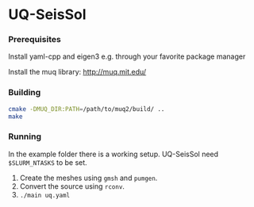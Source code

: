 # UQ-SeisSol

### Prerequisites
Install yaml-cpp and eigen3 e.g. through your favorite package manager

Install the muq library: http://muq.mit.edu/

### Building

```bash
cmake -DMUQ_DIR:PATH=/path/to/muq2/build/ ..
make
```

### Running

In the example folder there is a working setup.
UQ-SeisSol need `$SLURM_NTASKS` to be set.

1. Create the meshes using `gmsh` and `pumgen`.
2. Convert the source using `rconv`.
3. `./main uq.yaml`
